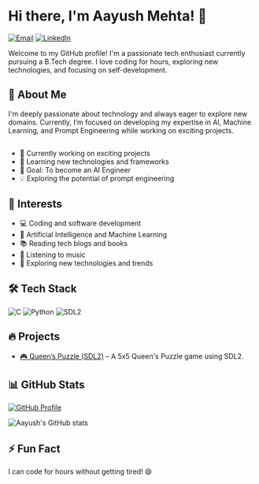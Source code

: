 # Hi there, I'm Aayush Mehta! 👋
[![Email](https://img.shields.io/badge/-aayushmehta25466%40gmail.com-red?style=flat&logo=gmail&logoColor=white)](mailto:aayushmehta25466@gmail.com)
[![LinkedIn](https://img.shields.io/badge/-Aayush%20Mehta-blue?style=flat&logo=Linkedin&logoColor=white&link=https://www.linkedin.com/in/aayush-mehta404/)](https://www.linkedin.com/in/aayush-mehta404/)

Welcome to my GitHub profile! I'm a passionate tech enthusiast currently pursuing a B.Tech degree. I love coding for hours, exploring new technologies, and focusing on self-development.



## 🚀 About Me
I'm deeply passionate about technology and always eager to explore new domains. Currently, I’m focused on developing my expertise in AI, Machine Learning, and Prompt Engineering while working on exciting projects.
## 
- 🔭 Currently working on exciting projects
- 🌱 Learning new technologies and frameworks
- 🎯 Goal: To become an AI Engineer
- 💡 Exploring the potential of prompt engineering

## 📌 Interests
- 💻 Coding and software development  
- 🤖 Artificial Intelligence and Machine Learning  
- 📚 Reading tech blogs and books  
- 🎵 Listening to music  
- 🚀 Exploring new technologies and trends  

## 🛠 Tech Stack  
![C](https://img.shields.io/badge/-C-00599C?style=flat&logo=c&logoColor=white)
![Python](https://img.shields.io/badge/-Python-3776AB?style=flat&logo=python&logoColor=white)
![SDL2](https://img.shields.io/badge/-SDL2-073C78?style=flat&logo=SimpleDirectMediaLayer&logoColor=white)

## 🔥 Projects  
- [🎮 Queen’s Puzzle (SDL2)](https://github.com/aayushmehta25466/queen-s-puzzle.git) – A 5x5 Queen's Puzzle game using SDL2.  

## 📊 GitHub Stats  
[![GitHub Profile](https://img.shields.io/badge/GitHub-Profile-black?style=flat&logo=github)](https://github.com/aayushmehta25466/)

![Aayush's GitHub stats](https://github-readme-stats.vercel.app/api?username=aayushmehta25466&show_icons=true&theme=tokyonight)



## ⚡ Fun Fact  
I can code for hours without getting tired! 😄
